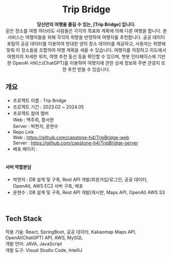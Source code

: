 <div align=center>
  
# Trip Bridge
**당신만의 여행을 즐길 수 있는, [Trip Bridge] 입니다.** <br>
같은 장소를 여행 하더라도 사람들은 각각의 목표와 계획에 의해 다른 여행을 합니다. 본 서비스는 여행자들을 위해 각각의 취향을 반영하여 여행지를 추천합니다. 공공 데이터 포털의 공공 데이터를 이용하여 방대한 양의 장소 데이터를 제공하고, 사용자는 취향에 맞춰 이 장소들을 조합하여 여행 계획을 세울 수 있습니다. 여행지를 저장하고 지도에서 여행지의 자세한 위치, 여행 추천 동선 등을 확인할 수 있으며, 챗봇 인터페이스에 기반한 OpenAI 서비스(ChatGPT)를 이용하여 여행지에 관한 상세 정보와 주변 관광지 또한 추천 받을 수 있습니다. <br>
</div>

## 개요
- 프로젝트 이름 : Trip Bridge <br>
- 프로젝트 기간 : 2023.02 ~ 2024.05 <br>
- 프로젝트 참여 멤버 <br>
  Web :  백주희, 황서현 <br>
  Server : 박현지, 윤현수 <br>
- Repo Link <br>
  Web : https://github.com/capstone-h4/TripBridge-web <br>
  Server : https://github.com/capstone-h4/TripBridge-server <br>
- 배포 페이지 : 
<br><br>

#### 서버 역할분담
- 박현지 : DB 설계 및 구축, Rest API 개발(회원가입/로그인, 공공 데이터, OpenAI), AWS EC2 서버 구축, 배포
- 윤현수 : DB 설계 및 구축, Rest API 개발(게시판, Maps API, OpenAI) AWS S3

<br>

## Tech Stack
적용 기술: React, SpringBoot, 공공 데이터, Kakaomap Maps API, OpenAI(ChatGPT) API, AWS, MySQL <br>
개발 언어: JAVA, JavaScript <br>
개발 도구: Visual Studio Code, IntelliJ


<br><br>
